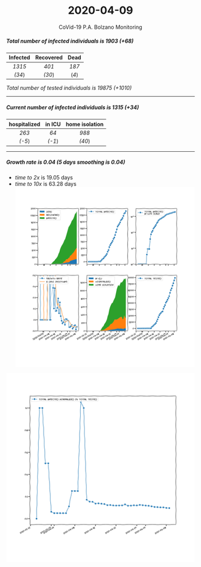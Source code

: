 <div align='center'>

# 2020-04-09
CoVid-19 P.A. Bolzano Monitoring
</div>

##### Total number of infected individuals is 1903 (+68)
Infected | Recovered | Dead
:---: | :---: | :---:
*1315* | *401* | *187*
*(34*) | *(30*) | (*4*)

*Total number of tested individuals is 19875 (+1010)*
***
##### Current number of infected individuals is 1315 (+34)
hospitalized | in ICU | home isolation
:---: | :---: | :---:
*263* |*64* |*988*
*(-5*) |*(-1*) |*(40*)
***
##### Growth rate is 0.04 (5 days smoothing is 0.04)
- *time to 2x* is 19.05 days
- *time to 10x* is 63.28 days
![stats][stats]

![infected_normalized][infected_normalized]

[stats]: stats_P.A.Bolzano.png
[infected_normalized]: infected_normalized_P.A.Bolzano.png
